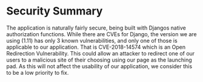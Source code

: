 # Security Summary

The application is naturally fairly secure, being built with Djangos native authorization functions. While there are CVEs for Django, 
the version we are using (1.11) has only 3 known vulnerabilities, and only one of those is applicable to our application. That is 
CVE-2018-14574 which is an Open Redirection Vulnerability. This could allow an attacker to redirect one of our users to a malicious site 
of their choosing using our page as the launching pad. As this will not affect the usability of our application, we consider this to be a 
low priority to fix.
